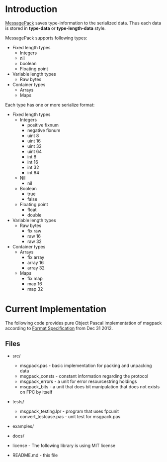 Introduction
============
[MessagePack](http://msgpack.org/) saves type-information to the serialized data. Thus each data is
stored in **type-data** or **type-length-data** style.

MessagePack supports following types:

   * Fixed length types
       - Integers
       - nil
       - boolean
       - Floating point
   * Variable length types
       - Raw bytes
   * Container types
       - Arrays
       - Maps

Each type has one or more serialize format:

   * Fixed length types
       - Integers
           + positive fixnum
           + negative fixnum
           + uint 8
           + uint 16
           + uint 32
           + uint 64
           + int 8
           + int 16
           + int 32
           + int 64
       - Nil
           + nil
       - Boolean
           + true
           + false
       - Floating point
           + float
           + double
   * Variable length types
       - Raw bytes
           + fix raw
           + raw 16
           + raw 32
   * Container types
       - Arrays
           + fix array
           + array 16
           + array 32
       - Maps
           + fix map
           + map 16
           + map 32

Current Implementation
======================
The following code provides pure Object Pascal implementation of msgpack
according to [Format Specification](http://wiki.msgpack.org/display/MSGPACK/Format+specification) from Dec 31 2012.

Files
-----
 * src/
   - msgpack.pas    - basic implementation for packing and unpacking data
   - msgpack_consts - constant information regarding the protocol
   - msgpack_errors - a unit for error resourcestring holdings
   - msgpack_bits   - a unit that does bit manipulation that does not exists on FPC by itself


 * tests/
   - msgpack\_testing.lpr - program that uses fpcunit
   - convert\_testcase.pas - unit test for msgpack.pas

 * examples/

 * docs/

 * license - The following library is using MIT license
 * README.md - this file

